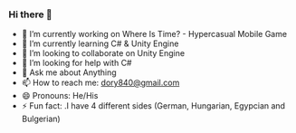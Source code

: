 ### Hi there 👋

- 🔭 I’m currently working on Where Is Time? - Hypercasual Mobile Game
- 🌱 I’m currently learning C# & Unity Engine
- 👯 I’m looking to collaborate on  Unity Engine
- 🤔 I’m looking for help with C#
- 💬 Ask me about  Anything
- 📫 How to reach me: dory840@gmail.com
- 😄 Pronouns: He/His
- ⚡ Fun fact: .I have 4 different sides (German, Hungarian, Egypcian and Bulgerian)
